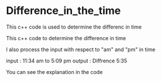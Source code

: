 # Difference_in_the_time
This c++ code is used to determine the differenc in time

This c++ code to determine the difference in time

I also process the input with respect to "am" and "pm" in time

input : 11:34 am to 5:09 pm
output : Diffrence  5:35

 You can see the explanation in the code
